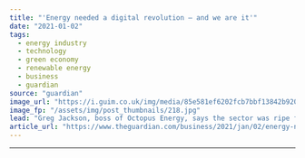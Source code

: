 ```yaml
---
title: "'Energy needed a digital revolution – and we are it'"
date: "2021-01-02"
tags: 
  - energy industry
  - technology
  - green economy
  - renewable energy
  - business
  - guardian
source: "guardian"
image_url: "https://i.guim.co.uk/img/media/85e581ef6202fcb7bbf13842b920f243c9fd6986/0_193_6720_4032/master/6720.jpg?width=460&quality=85&auto=format&fit=max&s=bf0fe3ce38e388da1d479c3bdfa85ece"
image_fp: "/assets/img/post_thumbnails/218.jpg"
lead: "Greg Jackson, boss of Octopus Energy, says the sector was ripe for an Amazon or Uber-style disruptor, but that his version will also boost the UK’s green revolutionGreg Jackson, chief executive of Octopus Energy, wears the unassuming combination of j..."
article_url: "https://www.theguardian.com/business/2021/jan/02/energy-needed-a-digital-revolution-and-we-are-it"
---
```


---
